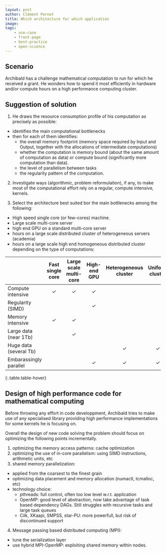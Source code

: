 ```yaml
---
layout: post
author: Clément Pernet
title: Which architecture for which application
image:
tags:
    - use-case
    - front-page
    - best-practice
    - open-science
---
```


## Scenario

Archibald has a challenge mathematical computation to run for which he received a grant. He wonders how to spend it most efficiently in hardware and/or compute hours on a high performance computing cluster.

## Suggestion of solution


1.  He draws the resource consumption  profile of his computation as precisely as possible:
 - identifies the main computational bottlenecks
 - then for each of them identifies:
   * the overall memory footprint (memory space required by Input and Output, together with the allocations of intermediate computations)
   * whether the computation is memory bound (about the same amount of computation as data) or compute bound (significantly more computation than data).
   * the level of parallelism between tasks
   * the regularity pattern of the computation.

2. Investigate ways (algorithmic, problem reformulation), if any, to make most of the computational effort rely on a regular, compute intensive, kernels.

3. Select the architecture best suited bor the main bottlenecks among the following:
 - High speed single core (or few-cores) machine.
 - Large scale multi-core server 
 - high end GPU on a standard multi-core server
 - hours on a large scale distributed cluster of heterogeneous servers (academia)
 - hours on a large scale high end homogeneous distributed cluster
depending on the type of computations:

|                          |  Fast single core  |  Large scale multi-core  |  High-end GPU  |  Heterogeneous cluster  |  Uniform cluster   |
| ------------------------ | :----------------: | :----------------------: | :------------: | :---------------------: | :----------------: |
| Compute intensive        |      ✓             |           ✓              |       ✓        |                         |                    |
| Regularity (SIMD)        |                    |                          |       ✓        |                         |                    |
| Memory intensive         |      ✓             |           ✓              |                |                         |                    |
| Large data (near 1Tb)    |                    |           ✓              |                |                         |                    |
| Huge data (several Tb)  |                    |                          |                |            ✓            |        ✓           |
| Embarassingly parallel   |                    |                          |       ✓        |            ✓            |        ✓           |
{:.table.table-hover}

## Design of high performance code for mathematical computing

Before throwing any effort in code developpment, Archibald tries to make use of any specialised library providing high performance implementations for some kernels he is focusing on.

Overall the design of new code solving the problem should focus on optimizing the following points incrementally.
 1. optimizing the memory access patterns: cache optimization
 2. optimizing the use of in-core parallelism: using SIMD instructions, arithmetic units, etc
 3. shared memory parallelization:
  - applied from the coarsest to the finest grain
  - optimizing data placement and memory allocation (numactl, tcmalloc, etc)
  - technology choice:
    * pthreads: full control, often too low level w.r.t. application
    * OpenMP: good level of abstraction, now take advantage of task based dependency DAGs. Still struggles with recursive tasks and large task queues
    * Cilk, XKaapi, SMPSS, star-PU: more powerfull, but risk of discontinued support
 4. Message passing based distributed computing (MPI):
  - tune the serialization layer
  - use hybrid MPI-OpenMP: exploiting shared memory within nodes.


